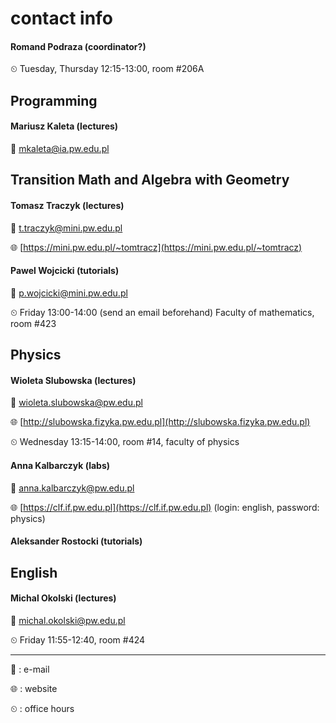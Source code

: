# contact info

#### Romand Podraza (coordinator?)

⏲ Tuesday, Thursday 12:15-13:00, room #206A

## Programming

#### Mariusz Kaleta (lectures)

📧 mkaleta@ia.pw.edu.pl

## Transition Math and Algebra with Geometry

#### Tomasz Traczyk (lectures)

📧 t.traczyk@mini.pw.edu.pl

🌐 [https://mini.pw.edu.pl/~tomtracz](https://mini.pw.edu.pl/~tomtracz)

#### Pawel Wojcicki (tutorials)

📧 p.wojcicki@mini.pw.edu.pl

⏲ Friday 13:00-14:00 (send an email beforehand) Faculty of mathematics, room #423

## Physics

#### Wioleta Slubowska (lectures)

📧 wioleta.slubowska@pw.edu.pl

🌐 [http://slubowska.fizyka.pw.edu.pl](http://slubowska.fizyka.pw.edu.pl)

⏲ Wednesday 13:15-14:00, room #14, faculty of physics

#### Anna Kalbarczyk (labs)

📧 anna.kalbarczyk@pw.edu.pl

🌐 [https://clf.if.pw.edu.pl](https://clf.if.pw.edu.pl) (login: english, password: physics)

#### Aleksander Rostocki (tutorials)

## English

#### Michal Okolski (lectures)

📧 michal.okolski@pw.edu.pl

⏲ Friday 11:55-12:40, room #424

---

📧 : e-mail

🌐 : website

⏲ : office hours

